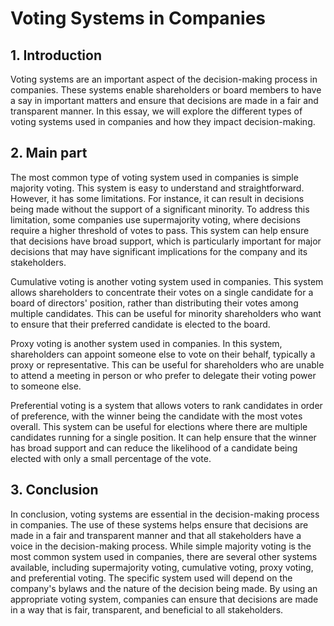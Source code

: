 # Voting Systems in Companies

## 1. Introduction

Voting systems are an important aspect of the decision-making process in companies. These systems enable shareholders or board members to have a say in important matters and ensure that decisions are made in a fair and transparent manner. In this essay, we will explore the different types of voting systems used in companies and how they impact decision-making.

## 2. Main part

The most common type of voting system used in companies is simple majority voting. This system is easy to understand and straightforward. However, it has some limitations. For instance, it can result in decisions being made without the support of a significant minority. To address this limitation, some companies use supermajority voting, where decisions require a higher threshold of votes to pass. This system can help ensure that decisions have broad support, which is particularly important for major decisions that may have significant implications for the company and its stakeholders.

Cumulative voting is another voting system used in companies. This system allows shareholders to concentrate their votes on a single candidate for a board of directors' position, rather than distributing their votes among multiple candidates. This can be useful for minority shareholders who want to ensure that their preferred candidate is elected to the board.

Proxy voting is another system used in companies. In this system, shareholders can appoint someone else to vote on their behalf, typically a proxy or representative. This can be useful for shareholders who are unable to attend a meeting in person or who prefer to delegate their voting power to someone else.

Preferential voting is a system that allows voters to rank candidates in order of preference, with the winner being the candidate with the most votes overall. This system can be useful for elections where there are multiple candidates running for a single position. It can help ensure that the winner has broad support and can reduce the likelihood of a candidate being elected with only a small percentage of the vote.

## 3. Conclusion

In conclusion, voting systems are essential in the decision-making process in companies. The use of these systems helps ensure that decisions are made in a fair and transparent manner and that all stakeholders have a voice in the decision-making process. While simple majority voting is the most common system used in companies, there are several other systems available, including supermajority voting, cumulative voting, proxy voting, and preferential voting. The specific system used will depend on the company's bylaws and the nature of the decision being made. By using an appropriate voting system, companies can ensure that decisions are made in a way that is fair, transparent, and beneficial to all stakeholders.
